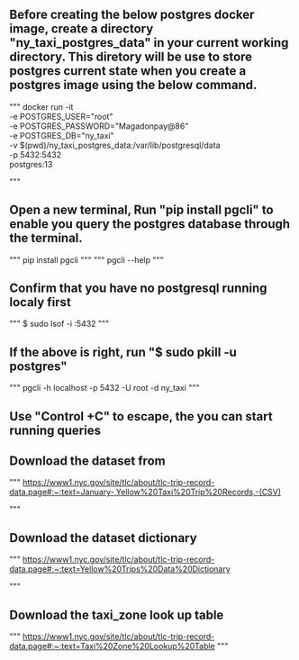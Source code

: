 ## Before creating the below postgres docker image, create a directory "ny_taxi_postgres_data" in your current working directory. This diretory will be use to store postgres current state when you create a postgres image using the below command.

"""
docker run -it \
 -e POSTGRES_USER="root" \
 -e POSTGRES_PASSWORD="Magadonpay@86" \
 -e POSTGRES_DB="ny_taxi" \
 -v $(pwd)/ny_taxi_postgres_data:/var/lib/postgresql/data \
 -p 5432:5432 \
 postgres:13

"""

## Open a new terminal, Run "pip install pgcli" to enable you query the postgres database through the terminal.

"""
pip install pgcli
"""
"""
pgcli --help
"""

## Confirm that you have no postgresql running localy first

"""
$ sudo lsof -i :5432
"""

## If the above is right, run "$ sudo pkill -u postgres"

"""
pgcli -h localhost -p 5432 -U root -d ny_taxi
"""

## Use "Control +C" to escape, the you can start running queries

## Download the dataset from

"""
https://www1.nyc.gov/site/tlc/about/tlc-trip-record-data.page#:~:text=January-,Yellow%20Taxi%20Trip%20Records,-(CSV)

"""

## Download the dataset dictionary

"""
https://www1.nyc.gov/site/tlc/about/tlc-trip-record-data.page#:~:text=Yellow%20Trips%20Data%20Dictionary

"""

## Download the taxi_zone look up table

"""
https://www1.nyc.gov/site/tlc/about/tlc-trip-record-data.page#:~:text=Taxi%20Zone%20Lookup%20Table
"""
